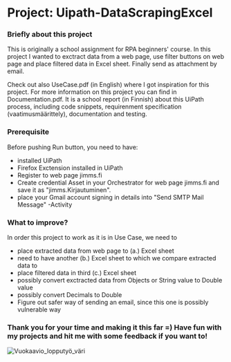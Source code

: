# Project: Uipath-DataScrapingExcel

### Briefly about this project
This is originally a school assignment for RPA beginners' course. In this project I wanted to exctract data from a web page, use filter buttons on web page and place filtered data  in Excel sheet. Finally send as attachment by email. 

Check out also UseCase.pdf (in English) where I got inspiration for this project. For more information on this project you can find in Documentation.pdf. It is a school report (in Finnish) about this UiPath process, including code snippets, requirenment specification (vaatimusmäärittely), documentation and testing.

### Prerequisite
Before pushing Run button, you need to have:
- installed UiPath
- Firefox Exctension installed in UiPath
- Register to web page jimms.fi 
- Create credential Asset in your Orchestrator for web page jimms.fi and save it as "jimms.Kirjautuminen".
- place your Gmail account signing in details into "Send SMTP Mail Message" -Activity

### What to improve?
In order this project to work as it is in Use Case, we need to
- place extracted data from web page to (a.) Excel sheet
- need to have another (b.) Excel sheet to which we compare extracted data to
- place filtered data in third (c.) Excel sheet
- possibly convert exctracted data from Objects or String value to Double value
- possibly convert Decimals to Double 
- Figure out safer way of sending an email, since this one is possibly vulnerable way 

### Thank you for your time and making it this far =) Have fun with my projects and hit me with some feedback if you want to!


![Vuokaavio_lopputyö_väri](https://user-images.githubusercontent.com/80334153/151970320-07f04603-1ea9-49f2-a963-ffb3993d3907.PNG)

